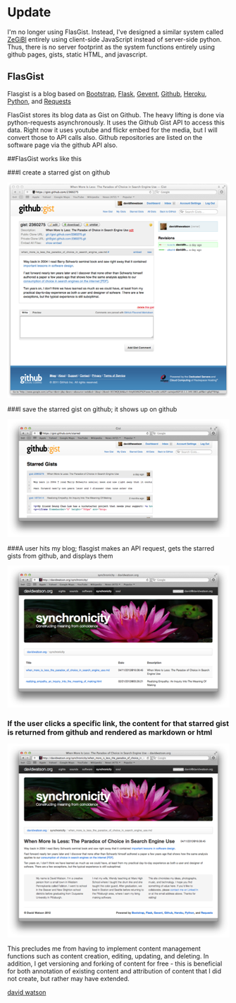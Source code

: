 # Update

I'm no longer using FlasGist. Instead, I've designed a similar system called <a href="https://github.com/davidthewatson/zegibl">ZeGiBl</a> entirely using client-side JavaScript instead of server-side python. Thus, there is no server footprint as the system functions entirely using github pages, gists, static HTML, and javascript.

## FlasGist

Flasgist is a blog based on <a href="http://twitter.github.com/bootstrap/">Bootstrap</a>, <a href="http://flask.pocoo.org/">Flask</a>, <a href="http://www.gevent.org/">Gevent</a>, <a href="https://github.com/">Github</a>, <a href="http://www.heroku.com/">Heroku</a>, <a href="http://python.org/">Python</a>, and <a href="http://docs.python-requests.org/en/latest/index.html">Requests</a>

FlasGist stores its blog data as Gist on Github. The heavy lifting is done via python-requests asynchronously. It uses the Github Gist API to access this data. Right now it uses youtube and flickr embed for the media, but I will convert those to API calls also. Github repositories are listed on the software page via the github API also.

##FlasGist works like this 

###I create a starred gist on github

![github.com Specific Starred Gist](https://github.com/davidthewatson/flasgist/raw/master/screenshots/github-specificstarredgist.png)

###I save the starred gist on github; it shows up on github

![github.com: List of Starred Gists](https://github.com/davidthewatson/flasgist/raw/master/screenshots/github-listofstarredgists.png)

###A user hits my blog; flasgist makes an API request, gets the starred gists from github, and displays them

![davidwatson.org: List of Starred Gists](https://github.com/davidthewatson/flasgist/raw/master/screenshots/davidwatsonorg-listofstarredgists.png)

### If the user clicks a specific link, the content for that starred gist is returned from github and rendered as markdown or html

![davidwatson.org: Specific Starred Gist](https://github.com/davidthewatson/flasgist/raw/master/screenshots/davidwatsonorg-specificstarredgist.png)

This precludes me from having to implement content management functions such as content creation, editing, updating, and deleting. In addition, I get versioning and forking of content for free - this is beneficial for both annotation of existing content and attribution of content that I did not create, but rather may have extended.

<a href="http://davidwatson.org/">david watson</a>
